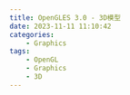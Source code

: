 ```yaml
---
title: OpenGLES 3.0 - 3D模型
date: 2023-11-11 11:10:42
categories:
    - Graphics
tags:
    - OpenGL
    - Graphics
    - 3D
---
```

